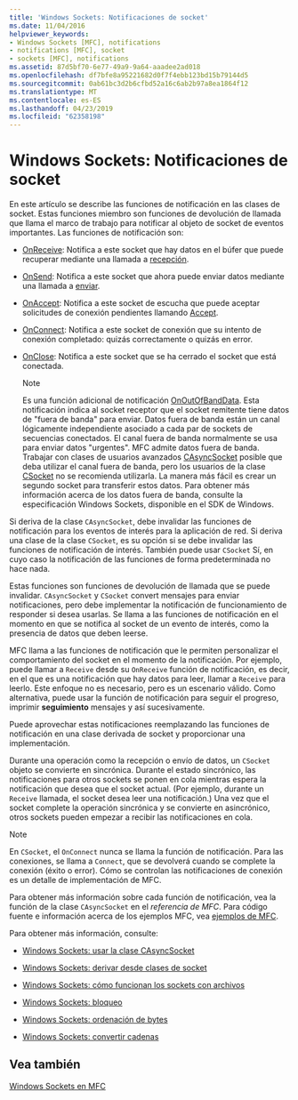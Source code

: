```yaml
---
title: 'Windows Sockets: Notificaciones de socket'
ms.date: 11/04/2016
helpviewer_keywords:
- Windows Sockets [MFC], notifications
- notifications [MFC], socket
- sockets [MFC], notifications
ms.assetid: 87d5bf70-6e77-49a9-9a64-aaadee2ad018
ms.openlocfilehash: df7bfe8a95221682d0f7f4ebb123bd15b79144d5
ms.sourcegitcommit: 0ab61bc3d2b6cfbd52a16c6ab2b97a8ea1864f12
ms.translationtype: MT
ms.contentlocale: es-ES
ms.lasthandoff: 04/23/2019
ms.locfileid: "62358198"
---
```

# <a name="windows-sockets-socket-notifications"></a>Windows Sockets: Notificaciones de socket

En este artículo se describe las funciones de notificación en las clases de socket. Estas funciones miembro son funciones de devolución de llamada que llama el marco de trabajo para notificar al objeto de socket de eventos importantes. Las funciones de notificación son:

- [OnReceive](../mfc/reference/casyncsocket-class.md#onreceive): Notifica a este socket que hay datos en el búfer que puede recuperar mediante una llamada a [recepción](../mfc/reference/casyncsocket-class.md#receive).

- [OnSend](../mfc/reference/casyncsocket-class.md#onsend): Notifica a este socket que ahora puede enviar datos mediante una llamada a [enviar](../mfc/reference/casyncsocket-class.md#send).

- [OnAccept](../mfc/reference/casyncsocket-class.md#onaccept): Notifica a este socket de escucha que puede aceptar solicitudes de conexión pendientes llamando [Accept](../mfc/reference/casyncsocket-class.md#accept).

- [OnConnect](../mfc/reference/casyncsocket-class.md#onconnect): Notifica a este socket de conexión que su intento de conexión completado: quizás correctamente o quizás en error.

- [OnClose](../mfc/reference/casyncsocket-class.md#onclose): Notifica a este socket que se ha cerrado el socket que está conectada.

    > [!NOTE]
    >  Es una función adicional de notificación [OnOutOfBandData](../mfc/reference/casyncsocket-class.md#onoutofbanddata). Esta notificación indica al socket receptor que el socket remitente tiene datos de "fuera de banda" para enviar. Datos fuera de banda están un canal lógicamente independiente asociado a cada par de sockets de secuencias conectados. El canal fuera de banda normalmente se usa para enviar datos "urgentes". MFC admite datos fuera de banda. Trabajar con clases de usuarios avanzados [CAsyncSocket](../mfc/reference/casyncsocket-class.md) posible que deba utilizar el canal fuera de banda, pero los usuarios de la clase [CSocket](../mfc/reference/csocket-class.md) no se recomienda utilizarla. La manera más fácil es crear un segundo socket para transferir estos datos. Para obtener más información acerca de los datos fuera de banda, consulte la especificación Windows Sockets, disponible en el SDK de Windows.

Si deriva de la clase `CAsyncSocket`, debe invalidar las funciones de notificación para los eventos de interés para la aplicación de red. Si deriva una clase de la clase `CSocket`, es su opción si se debe invalidar las funciones de notificación de interés. También puede usar `CSocket` Sí, en cuyo caso la notificación de las funciones de forma predeterminada no hace nada.

Estas funciones son funciones de devolución de llamada que se puede invalidar. `CAsyncSocket` y `CSocket` convert mensajes para enviar notificaciones, pero debe implementar la notificación de funcionamiento de responder si desea usarlas. Se llama a las funciones de notificación en el momento en que se notifica al socket de un evento de interés, como la presencia de datos que deben leerse.

MFC llama a las funciones de notificación que le permiten personalizar el comportamiento del socket en el momento de la notificación. Por ejemplo, puede llamar a `Receive` desde su `OnReceive` función de notificación, es decir, en el que es una notificación que hay datos para leer, llamar a `Receive` para leerlo. Este enfoque no es necesario, pero es un escenario válido. Como alternativa, puede usar la función de notificación para seguir el progreso, imprimir **seguimiento** mensajes y así sucesivamente.

Puede aprovechar estas notificaciones reemplazando las funciones de notificación en una clase derivada de socket y proporcionar una implementación.

Durante una operación como la recepción o envío de datos, un `CSocket` objeto se convierte en sincrónica. Durante el estado sincrónico, las notificaciones para otros sockets se ponen en cola mientras espera la notificación que desea que el socket actual. (Por ejemplo, durante un `Receive` llamada, el socket desea leer una notificación.) Una vez que el socket complete la operación sincrónica y se convierte en asincrónico, otros sockets pueden empezar a recibir las notificaciones en cola.

> [!NOTE]
>  En `CSocket`, el `OnConnect` nunca se llama la función de notificación. Para las conexiones, se llama a `Connect`, que se devolverá cuando se complete la conexión (éxito o error). Cómo se controlan las notificaciones de conexión es un detalle de implementación de MFC.

Para obtener más información sobre cada función de notificación, vea la función de la clase `CAsyncSocket` en el *referencia de MFC*. Para código fuente e información acerca de los ejemplos MFC, vea [ejemplos de MFC](../overview/visual-cpp-samples.md).

Para obtener más información, consulte:

- [Windows Sockets: usar la clase CAsyncSocket](../mfc/windows-sockets-using-class-casyncsocket.md)

- [Windows Sockets: derivar desde clases de socket](../mfc/windows-sockets-deriving-from-socket-classes.md)

- [Windows Sockets: cómo funcionan los sockets con archivos](../mfc/windows-sockets-how-sockets-with-archives-work.md)

- [Windows Sockets: bloqueo](../mfc/windows-sockets-blocking.md)

- [Windows Sockets: ordenación de bytes](../mfc/windows-sockets-byte-ordering.md)

- [Windows Sockets: convertir cadenas](../mfc/windows-sockets-converting-strings.md)

## <a name="see-also"></a>Vea también

[Windows Sockets en MFC](../mfc/windows-sockets-in-mfc.md)
